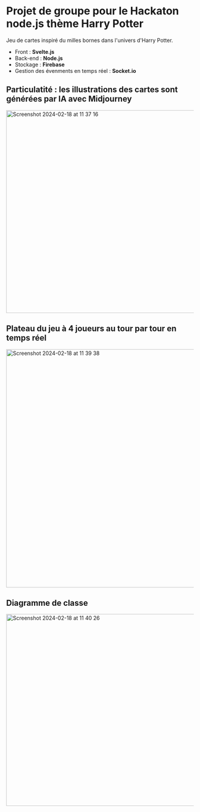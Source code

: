 # Projet de groupe pour le Hackaton node.js thème Harry Potter
Jeu de cartes inspiré du milles bornes dans l'univers d'Harry Potter.
- Front : **Svelte.js**
- Back-end : **Node.js**
- Stockage : **Firebase**
- Gestion des évenments en temps réel : **Socket.io**

## Particulatité : les illustrations des cartes sont générées par IA avec **Midjourney** 

<img width="543" alt="Screenshot 2024-02-18 at 11 37 16" src="https://github.com/Abde-exe/Nodejs-hackathon/assets/67431499/ec6f1bd8-f12e-4be2-a49f-2ecf117dbced">


## Plateau du jeu à 4 joueurs au tour par tour en temps réel
<img width="638" alt="Screenshot 2024-02-18 at 11 39 38" src="https://github.com/Abde-exe/Nodejs-hackathon/assets/67431499/af609d8b-1077-4736-9655-d227c9bce177">


## Diagramme de classe
<img width="514" alt="Screenshot 2024-02-18 at 11 40 26" src="https://github.com/Abde-exe/Nodejs-hackathon/assets/67431499/13a88ee3-ec50-47de-9b59-e1381852560a">
